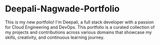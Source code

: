 # Deepali-Nagwade-Portfolio

This is my  new portfolio! I'm Deepali, a full stack developer with a passion for Cloud Engineering and DevOps. This portfolio is a curated collection of my projects and contributions across various domains that showcase my skills, creativity, and continuous learning journey.
